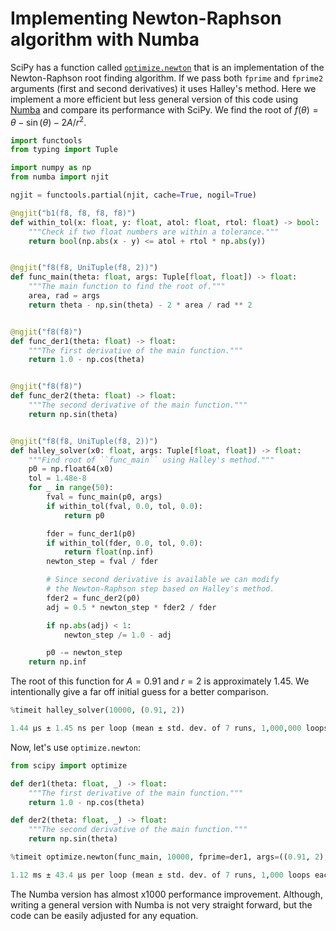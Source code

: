 # Implementing Newton-Raphson algorithm with Numba

SciPy has a function called [`optimize.newton`](https://docs.scipy.org/doc/scipy/reference/generated/scipy.optimize.newton.html)
that is an implementation of the Newton-Raphson root finding algorithm. If we pass
both `fprime` and `fprime2` arguments (first and second derivatives) it uses
Halley's method. Here we implement a more efficient but less general version of this
code using [Numba](https://numba.pydata.org/) and compare its performance with SciPy.
We find the root of $f(\theta) = \theta - \sin (\theta) - 2 A / r^2$.

```python
import functools
from typing import Tuple

import numpy as np
from numba import njit

ngjit = functools.partial(njit, cache=True, nogil=True)

@ngjit("b1(f8, f8, f8, f8)")
def within_tol(x: float, y: float, atol: float, rtol: float) -> bool:
    """Check if two float numbers are within a tolerance."""
    return bool(np.abs(x - y) <= atol + rtol * np.abs(y))


@ngjit("f8(f8, UniTuple(f8, 2))")
def func_main(theta: float, args: Tuple[float, float]) -> float:
    """The main function to find the root of."""
    area, rad = args
    return theta - np.sin(theta) - 2 * area / rad ** 2


@ngjit("f8(f8)")
def func_der1(theta: float) -> float:
    """The first derivative of the main function."""
    return 1.0 - np.cos(theta)


@ngjit("f8(f8)")
def func_der2(theta: float) -> float:
    """The second derivative of the main function."""
    return np.sin(theta)


@ngjit("f8(f8, UniTuple(f8, 2))")
def halley_solver(x0: float, args: Tuple[float, float]) -> float:
    """Find root of ``func_main`` using Halley's method."""
    p0 = np.float64(x0)
    tol = 1.48e-8
    for _ in range(50):
        fval = func_main(p0, args)
        if within_tol(fval, 0.0, tol, 0.0):
            return p0

        fder = func_der1(p0)
        if within_tol(fder, 0.0, tol, 0.0):
            return float(np.inf)
        newton_step = fval / fder

        # Since second derivative is available we can modify
        # the Newton-Raphson step based on Halley's method.
        fder2 = func_der2(p0)
        adj = 0.5 * newton_step * fder2 / fder

        if np.abs(adj) < 1:
            newton_step /= 1.0 - adj

        p0 -= newton_step
    return np.inf
```

The root of this function for $A=0.91$ and $r=2$ is approximately 1.45. We intentionally
give a far off initial guess for a better comparison.

```python
%timeit halley_solver(10000, (0.91, 2))

1.44 µs ± 1.45 ns per loop (mean ± std. dev. of 7 runs, 1,000,000 loops each)
```

Now, let's use `optimize.newton`:

```python
from scipy import optimize

def der1(theta: float, _) -> float:
    """The first derivative of the main function."""
    return 1.0 - np.cos(theta)

def der2(theta: float, _) -> float:
    """The second derivative of the main function."""
    return np.sin(theta)

%timeit optimize.newton(func_main, 10000, fprime=der1, args=((0.91, 2),), fprime2=der2)

1.12 ms ± 43.4 µs per loop (mean ± std. dev. of 7 runs, 1,000 loops each)
```

The Numba version has almost x1000 performance improvement. Although, writing a general
version with Numba is not very straight forward, but the code can be easily adjusted
for any equation.
